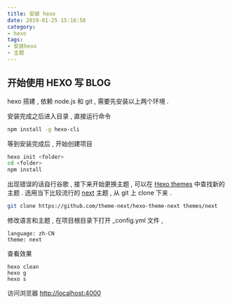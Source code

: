 ```yaml
---
title: 安装 hexo
date: 2019-01-25 15:16:58
category: 
- hexo
tags: 
- 安装hexo
- 主题
---
```


## 开始使用 HEXO 写 BLOG

hexo 搭建 , 依赖 node.js 和 git , 需要先安装以上两个环境 .

安装完成之后进入目录 , 直接运行命令

``` bash
npm install -g hexo-cli
```

等到安装完成后 , 开始创建项目

``` bash
hexo init <folder>
cd <folder>
npm install
```

出现错误的话自行谷歌 , 接下来开始更换主题 , 可以在 [Hexo themes](https://hexo.io/themes/) 中查找新的主题 . 选用当下比较流行的 [next](https://github.com/theme-next/hexo-theme-next) 主题 , 从 git 上 clone 下来 .

``` bash
git clone https://github.com/theme-next/hexo-theme-next themes/next
```

修改语言和主题 , 在项目根目录下打开 _config.yml 文件 , 

```$xslt
language: zh-CN
theme: next
```

查看效果
```$xslt
hexo clean
hexo g
hexo s
```

访问浏览器 [http://localhost:4000](http://localhost:4000)